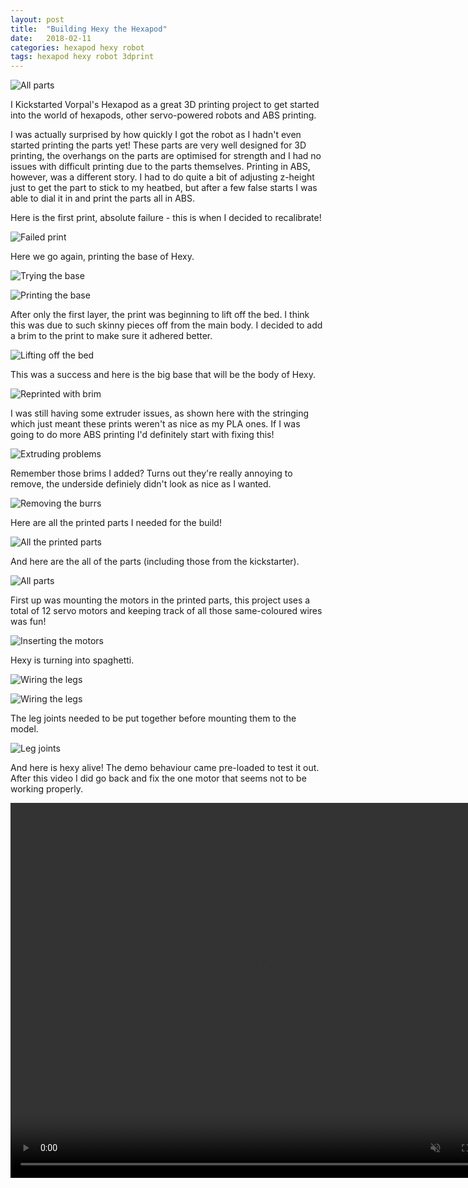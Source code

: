 ```yaml
---
layout: post
title:  "Building Hexy the Hexapod"
date:   2018-02-11
categories: hexapod hexy robot
tags: hexapod hexy robot 3dprint
---
```


![All parts](/images/hexy/10_knolled.jpg)

I Kickstarted Vorpal's Hexapod as a great 3D printing project to get started into the world of hexapods, other servo-powered robots and ABS printing.

<!--more-->

I was actually surprised by how quickly I got the robot as I hadn't even started printing the parts yet! These parts are very well designed for 3D printing, the overhangs on the parts are optimised for strength and I had no issues with difficult printing due to the parts themselves. Printing in ABS, however, was a different story. I had to do quite a bit of adjusting z-height just to get the part to stick to my heatbed, but after a few false starts I was able to dial it in and print the parts all in ABS.

Here is the first print, absolute failure - this is when I decided to recalibrate!

![Failed print](/images/hexy/01_failed_print.jpg)

Here we go again, printing the base of Hexy.

![Trying the base](/images/hexy/02_first_layer.jpg)

![Printing the base](/images/hexy/03_first_layer.jpg)

After only the first layer, the print was beginning to lift off the bed. I think this was due to such skinny pieces off from the main body. I decided to add a brim to the print to make sure it adhered better.

![Lifting off the bed](/images/hexy/04_lifting.jpg)

This was a success and here is the big base that will be the body of Hexy.

![Reprinted with brim](/images/hexy/05_base.jpg)

I was still having some extruder issues, as shown here with the stringing which just meant these prints weren't as nice as my PLA ones. If I was going to do more ABS printing I'd definitely start with fixing this!

![Extruding problems](/images/hexy/06_extruding_issues.jpg)

Remember those brims I added? Turns out they're really annoying to remove, the underside definiely didn't look as nice as I wanted.

![Removing the burrs](/images/hexy/07_remove_burrs.jpg)

Here are all the printed parts I needed for the build!

![All the printed parts](/images/hexy/08_knolled.jpg)

And here are the all of the parts (including those from the kickstarter).

![All parts](/images/hexy/10_knolled.jpg)

First up was mounting the motors in the printed parts, this project uses a total of 12 servo motors and keeping track of all those same-coloured wires was fun!

![Inserting the motors](/images/hexy/11_motors_inserted.jpg)

Hexy is turning into spaghetti.

![Wiring the legs](/images/hexy/12_motors_mounted.jpg)

![Wiring the legs](/images/hexy/13_motors.jpg)

The leg joints needed to be put together before mounting them to the model.

![Leg joints](/images/hexy/14_joints.jpg)

And here is hexy alive! The demo behaviour came pre-loaded to test it out. After this video I did go back and fix the one motor that seems not to be working properly.

<center>
    <video width="800" height="600" controls muted>
        <source src="{{ site.baseurl }}/images/hexy/Finished_video_small.mp4" type="video/mp4">
        LED Cube
    </video>
</center>